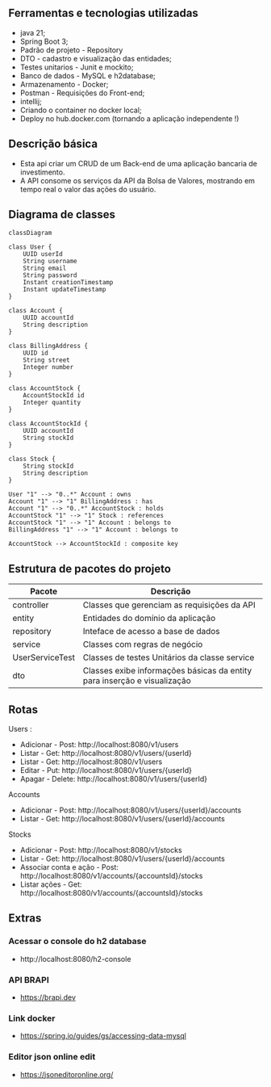 ## Ferramentas e tecnologias utilizadas

- java 21;
- Spring Boot 3;
- Padrão de projeto - Repository
- DTO - cadastro e visualização das entidades;
- Testes unitarios - Junit e mockito;
- Banco de dados - MySQL e h2database;
- Armazenamento - Docker;
- Postman - Requisições do Front-end;
- intellij;
- Criando o container no docker local;
- Deploy no hub.docker.com (tornando a aplicação independente !)

## Descrição básica
- Esta api criar um CRUD de um Back-end de uma aplicação bancaria de investimento.
- A API consome os serviços da API da Bolsa de Valores, mostrando em tempo real o valor das ações do usuário.
## Diagrama de classes


```mermaid
classDiagram

class User {
    UUID userId
    String username
    String email
    String password
    Instant creationTimestamp
    Instant updateTimestamp
}

class Account {
    UUID accountId
    String description
}

class BillingAddress {
    UUID id
    String street
    Integer number
}

class AccountStock {
    AccountStockId id
    Integer quantity
}

class AccountStockId {
    UUID accountId
    String stockId
}

class Stock {
    String stockId
    String description
}

User "1" --> "0..*" Account : owns
Account "1" --> "1" BillingAddress : has
Account "1" --> "0..*" AccountStock : holds
AccountStock "1" --> "1" Stock : references
AccountStock "1" --> "1" Account : belongs to
BillingAddress "1" --> "1" Account : belongs to

AccountStock --> AccountStockId : composite key

```
## Estrutura de pacotes do projeto

| Pacote          | Descrição                                                                |
|-----------------|--------------------------------------------------------------------------|
| controller      | Classes que gerenciam as requisições da API                              | 
| entity          | Entidades do domínio da aplicação                                        |
| repository      | Inteface de acesso a base de dados                                       |
| service         | Classes com regras de negócio                                            |
| UserServiceTest | Classes de testes Unitários da classe service                            |
| dto             | Classes exibe informações básicas da entity para inserção e visualização |


## Rotas
Users :
- Adicionar - Post: http://localhost:8080/v1/users 
- Listar - Get: http://localhost:8080/v1/users/{userId}
- Listar - Get: http://localhost:8080/v1/users 
- Editar - Put: http://localhost:8080/v1/users/{userId} 
- Apagar - Delete: http://localhost:8080/v1/users/{userId}

Accounts

- Adicionar - Post: http://localhost:8080/v1/users/{userId}/accounts
- Listar - Get: http://localhost:8080/v1/users/{userId}/accounts

Stocks

- Adicionar - Post: http://localhost:8080/v1/stocks
- Listar - Get: http://localhost:8080/v1/users/{userId}/accounts
- Associar conta e ação - Post: http://localhost:8080/v1/accounts/{accountsId}/stocks
- Listar ações - Get: http://localhost:8080/v1/accounts/{accountsId}/stocks

## Extras

### Acessar o console do h2 database 
- http://localhost:8080/h2-console

### API BRAPI
- https://brapi.dev

### Link docker
- https://spring.io/guides/gs/accessing-data-mysql

### Editor json online edit
- https://jsoneditoronline.org/


